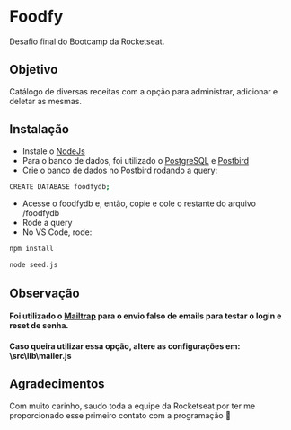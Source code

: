 # Foodfy
 Desafio final do Bootcamp da Rocketseat. 

## Objetivo
 Catálogo de diversas receitas com a opção para administrar, adicionar e deletar as mesmas.
 
## Instalação 
 * Instale o [NodeJs](https://nodejs.org/en/download/)
 * Para o banco de dados, foi utilizado o [PostgreSQL](https://www.postgresql.org/download/) e [Postbird](https://www.electronjs.org/apps/postbird)
 * Crie o banco de dados no Postbird rodando a query: 
 ```bash
CREATE DATABASE foodfydb;
```
 * Acesse o foodfydb e, então, copie e cole o restante do arquivo /foodfydb
 * Rode a query 
 * No VS Code, rode:
  ```bash
npm install
```
  ```bash
 node seed.js
```
## Observação
#### Foi utilizado o [Mailtrap](https://mailtrap.io/) para o envio falso de emails para testar o login e reset de senha.
#### Caso queira utilizar essa opção, altere as configurações em: \src\lib\mailer.js

## Agradecimentos 
 Com muito carinho, saudo toda a equipe da Rocketseat por ter me proporcionado esse primeiro contato com a programação :purple_heart:
